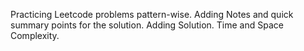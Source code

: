 Practicing Leetcode problems pattern-wise.
Adding Notes and quick summary points for the solution.
Adding Solution. Time and Space Complexity.
